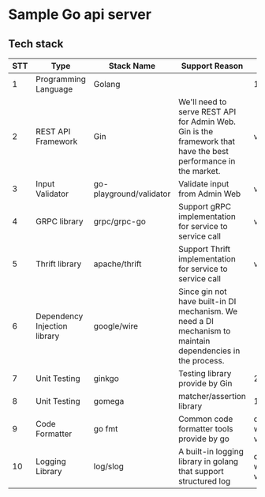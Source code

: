 # Sample Go api server

## Tech stack

| STT | Type                         | Stack Name              | Support Reason                                                                                                 | Version                    | Source                                     |
|-----|------------------------------|-------------------------|----------------------------------------------------------------------------------------------------------------|----------------------------|--------------------------------------------|
| 1   | Programming Language         | Golang                  |                                                                                                                | 1.21                       |                                            |
| 2   | REST API Framework           | Gin                     | We'll need to serve REST API for Admin Web. Gin is the framework that have the best performance in the market. | v1.4.0                     | https://github.com/gin-gonic/gin           |
| 3   | Input Validator              | go-playground/validator | Validate input from Admin Web                                                                                  | v10                        | https://github.com/go-playground/validator |
| 4   | GRPC library                 | grpc/grpc-go            | Support gRPC implementation for service to service call                                                        | v1.58.1                    | https://github.com/grpc/grpc-go            |
| 5   | Thrift library               | apache/thrift           | Support Thrift implementation for service to service call                                                      | v0.19.0                    | https://thrift.apache.org/tutorial/go.html |
| 6   | Dependency Injection library | google/wire             | Since gin not have built-in DI mechanism. We need a DI mechanism to maintain dependencies in the process.      |                            | https://github.com/google/wire             |
| 7   | Unit Testing                 | ginkgo                  | Testing library provide by Gin                                                                                 | 2.12.1                     | https://github.com/onsi/ginkgo             |
| 8   | Unit Testing                 | gomega                  | matcher/assertion library                                                                                      | 1.27.0                     | https://github.com/onsi/gomega             |
| 9   | Code Formatter               | go fmt                  | Common code formatter tools provide by go                                                                      | compatible with go version | https://pkg.go.dev/fmt                     |
| 10  | Logging Library              | log/slog                | A built-in logging library in golang that support structured log                                               | compatible with go version | https://pkg.go.dev/golang.org/x/exp/slog   |
